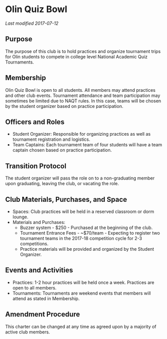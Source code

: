 # Olin Quiz Bowl
*Last modified 2017-07-12*

## Purpose
The purpose of this club is to hold practices and organize tournament trips for Olin students to compete in college level National Academic Quiz Tournaments.

## Membership
Olin Quiz Bowl is open to all students.  All members may attend practices and other club events.  Tournament attendance and team participation may sometimes be limited due to NAQT rules.  In this case, teams will be chosen by the student organizer based on practice participation.

## Officers and Roles
* Student Organizer: Responsible for organizing practices as well as tournament registration and logistics.
* Team Captains: Each tournament team of four students will have a team captain chosen based on practice participation.

## Transition Protocol
The student organizer will pass the role on to a non-graduating member upon graduating, leaving the club, or vacating the role.

## Club Materials, Purchases, and Space
* Spaces: Club practices will be held in a reserved classroom or dorm lounge.
* Materials and Purchases:
  * Buzzer system - $250 - Purchased at the beginning of the club.
  * Tournament Entrance Fees - ~$70/team - Expecting to register two tournament teams in the 2017-18 competition cycle for 2-3 competitions.
  * Practice materials will be provided and organized by the Student Organizer.

## Events and Activities
* Practices: 1-2 hour practices will be held once a week.  Practices are open to all members.
* Tournaments: Tournaments are weekend events that members will attend as stated in Membership. 

## Amendment Procedure
This charter can be changed at any time as agreed upon by a majority of active club members.
